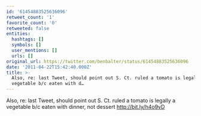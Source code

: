 ```yaml
---
id: '61454883525636096'
retweet_count: '1'
favorite_count: '0'
retweeted: false
entities:
  hashtags: []
  symbols: []
  user_mentions: []
  urls: []
original_url: https://twitter.com/benbalter/status/61454883525636096
date: '2011-04-22T15:42:40.000Z'
title: >-
  Also, re: last Tweet, should point out S. Ct. ruled a tomato is legally a
  vegetable b/c eaten with d…
---
```


Also, re: last Tweet, should point out S. Ct. ruled a tomato is legally a vegetable b/c eaten with dinner, not dessert http://bit.ly/h4o9vD